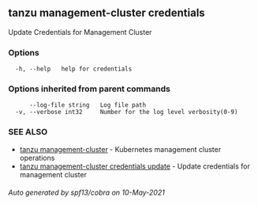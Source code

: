 ## tanzu management-cluster credentials

Update Credentials for Management Cluster

### Options

```
  -h, --help   help for credentials
```

### Options inherited from parent commands

```
      --log-file string   Log file path
  -v, --verbose int32     Number for the log level verbosity(0-9)
```

### SEE ALSO

* [tanzu management-cluster](tanzu_management-cluster.md)	 - Kubernetes management cluster operations
* [tanzu management-cluster credentials update](tanzu_management-cluster_credentials_update.md)	 - Update credentials for management cluster

###### Auto generated by spf13/cobra on 10-May-2021
